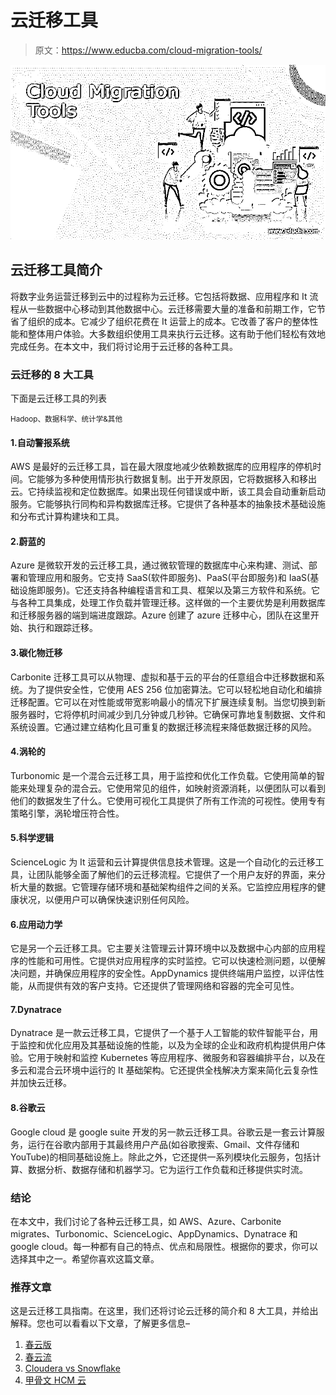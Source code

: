 # 云迁移工具

> 原文：<https://www.educba.com/cloud-migration-tools/>

![Cloud Migration Tools](img/5b4f64117bfd2e623d84e699bf42718d.png)



## 云迁移工具简介

将数字业务运营迁移到云中的过程称为云迁移。它包括将数据、应用程序和 It 流程从一些数据中心移动到其他数据中心。云迁移需要大量的准备和前期工作，它节省了组织的成本。它减少了组织花费在 It 运营上的成本。它改善了客户的整体性能和整体用户体验。大多数组织使用工具来执行云迁移。这有助于他们轻松有效地完成任务。在本文中，我们将讨论用于云迁移的各种工具。

### 云迁移的 8 大工具

下面是云迁移工具的列表

<small>Hadoop、数据科学、统计学&其他</small>

#### 1.自动警报系统

AWS 是最好的云迁移工具，旨在最大限度地减少依赖数据库的应用程序的停机时间。它能够为多种使用情形执行数据复制。出于开发原因，它将数据移入和移出云。它持续监视和定位数据库。如果出现任何错误或中断，该工具会自动重新启动服务。它能够执行同构和异构数据库迁移。它提供了各种基本的抽象技术基础设施和分布式计算构建块和工具。

#### 2.蔚蓝的

Azure 是微软开发的云迁移工具，通过微软管理的数据库中心来构建、测试、部署和管理应用和服务。它支持 SaaS(软件即服务)、PaaS(平台即服务)和 IaaS(基础设施即服务)。它还支持各种编程语言和工具、框架以及第三方软件和系统。它与各种工具集成，处理工作负载并管理迁移。这样做的一个主要优势是利用数据库和迁移服务器的端到端进度跟踪。Azure 创建了 azure 迁移中心，团队在这里开始、执行和跟踪迁移。

#### 3.碳化物迁移

Carbonite 迁移工具可以从物理、虚拟和基于云的平台的任意组合中迁移数据和系统。为了提供安全性，它使用 AES 256 位加密算法。它可以轻松地自动化和编排迁移配置。它可以在对性能或带宽影响最小的情况下扩展连续复制。当您切换到新服务器时，它将停机时间减少到几分钟或几秒钟。它确保可靠地复制数据、文件和系统设置。它通过建立结构化且可重复的数据迁移流程来降低数据迁移的风险。

#### 4.涡轮的

Turbonomic 是一个混合云迁移工具，用于监控和优化工作负载。它使用简单的智能来处理复杂的混合云。它使用常见的组件，如映射资源消耗，以便团队可以看到他们的数据发生了什么。它使用可视化工具提供了所有工作流的可视性。使用专有策略引擎，涡轮增压符合性。

#### 5.科学逻辑

ScienceLogic 为 It 运营和云计算提供信息技术管理。这是一个自动化的云迁移工具，让团队能够全面了解他们的云迁移流程。它提供了一个用户友好的界面，来分析大量的数据。它管理存储环境和基础架构组件之间的关系。它监控应用程序的健康状况，以便用户可以确保快速识别任何风险。

#### 6.应用动力学

它是另一个云迁移工具。它主要关注管理云计算环境中以及数据中心内部的应用程序的性能和可用性。它提供对应用程序的实时监控。它可以快速检测问题，以便解决问题，并确保应用程序的安全性。AppDynamics 提供终端用户监控，以评估性能，从而提供有效的客户支持。它还提供了管理网络和容器的完全可见性。

#### 7.Dynatrace

Dynatrace 是一款云迁移工具，它提供了一个基于人工智能的软件智能平台，用于监控和优化应用及其基础设施的性能，以及为全球的企业和政府机构提供用户体验。它用于映射和监控 Kubernetes 等应用程序、微服务和容器编排平台，以及在多云和混合云环境中运行的 It 基础架构。它还提供全栈解决方案来简化云复杂性并加快云迁移。

#### 8.谷歌云

Google cloud 是 google suite 开发的另一款云迁移工具。谷歌云是一套云计算服务，运行在谷歌内部用于其最终用户产品(如谷歌搜索、Gmail、文件存储和 YouTube)的相同基础设施上。除此之外，它还提供一系列模块化云服务，包括计算、数据分析、数据存储和机器学习。它为运行工作负载和迁移提供实时流。

### 结论

在本文中，我们讨论了各种云迁移工具，如 AWS、Azure、Carbonite migrates、Turbonomic、ScienceLogic、AppDynamics、Dynatrace 和 google cloud。每一种都有自己的特点、优点和局限性。根据你的要求，你可以选择其中之一。希望你喜欢这篇文章。

### 推荐文章

这是云迁移工具指南。在这里，我们还将讨论云迁移的简介和 8 大工具，并给出解释。您也可以看看以下文章，了解更多信息–

1.  [春云版](https://www.educba.com/spring-cloud-version/)
2.  [春云流](https://www.educba.com/spring-cloud-stream/)
3.  [Cloudera vs Snowflake](https://www.educba.com/cloudera-vs-snowflake/)
4.  [甲骨文 HCM 云](https://www.educba.com/oracle-hcm-cloud/)





